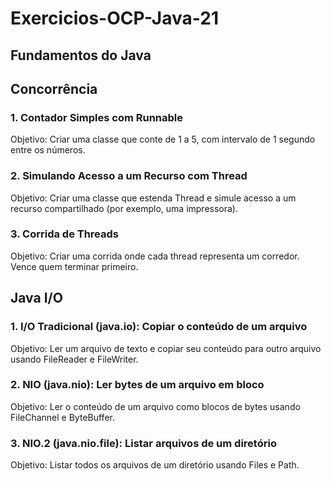 # Exercicios-OCP-Java-21

## Fundamentos do Java

## Concorrência

### 1. Contador Simples com Runnable
Objetivo: Criar uma classe que conte de 1 a 5, com intervalo de 1 segundo entre os números.

### 2. Simulando Acesso a um Recurso com Thread
Objetivo: Criar uma classe que estenda Thread e simule acesso a um recurso compartilhado (por exemplo, uma impressora).

### 3. Corrida de Threads
Objetivo: Criar uma corrida onde cada thread representa um corredor. Vence quem terminar primeiro.

## Java I/O

### 1. I/O Tradicional (java.io): Copiar o conteúdo de um arquivo
Objetivo: Ler um arquivo de texto e copiar seu conteúdo para outro arquivo usando FileReader e FileWriter.

### 2. NIO (java.nio): Ler bytes de um arquivo em bloco
Objetivo: Ler o conteúdo de um arquivo como blocos de bytes usando FileChannel e ByteBuffer.

### 3. NIO.2 (java.nio.file): Listar arquivos de um diretório
Objetivo: Listar todos os arquivos de um diretório usando Files e Path.
